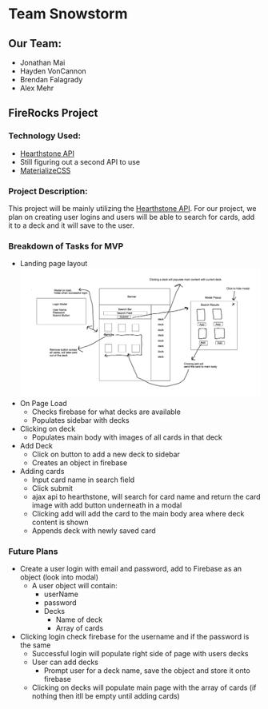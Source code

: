 # Team Snowstorm
## Our Team:
* Jonathan Mai
* Hayden VonCannon
* Brendan Falagrady
* Alex Mehr
## FireRocks Project

### Technology Used:
* [Hearthstone API](https://market.mashape.com/omgvamp/hearthstone)
* Still figuring out a second API to use
* [MaterializeCSS](https://materializecss.com/)

### Project Description:
This project will be mainly utilizing the [Hearthstone API](https://market.mashape.com/omgvamp/hearthstone). For our project, we plan on creating user logins and users will be able to search for cards, add it to a deck and it will save to the user. 

### Breakdown of Tasks for MVP
* Landing page layout
![Page Layout](./assets/images/DefaultLayout.png)
* On Page Load
  * Checks firebase for what decks are available
  * Populates sidebar with decks
* Clicking on deck
  * Populates main body with images of all cards in that deck
* Add Deck
  * Click on button to add a new deck to sidebar
  * Creates an object in firebase
* Adding cards
  * Input card name in search field
  * Click submit
  * ajax api to hearthstone, will search for card name and return the card image with add button underneath in a modal
  * Clicking add will add the card to the main body area where deck content is shown
  * Appends deck with newly saved card
### Future Plans
* Create a user login with email and password, add to Firebase as an object (look into modal)
  * A user object will contain: 
    * userName
    * password
    * Decks
      * Name of deck
      * Array of cards
* Clicking login check firebase for the username and if the password is the same
  * Successful login will populate right side of page with users decks
  * User can add decks
    * Prompt user for a deck name, save the object and store it onto firebase
  * Clicking on decks will populate main page with the array of cards (if nothing then itll be empty until adding cards)
